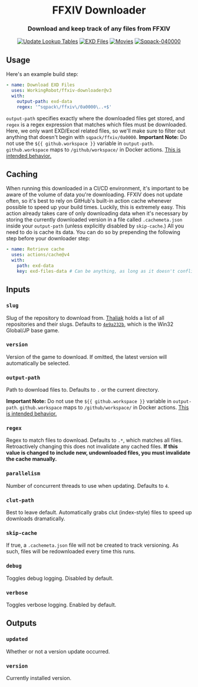 <h1 align="center">
  FFXIV Downloader
</h1>

<h3 align="center">Download and keep track of any files from FFXIV</h3>

<div align="center">
  <a href="https://github.com/WorkingRobot/ffxiv-downloader/actions/workflows/update-luts.yml"><img src="https://github.com/WorkingRobot/ffxiv-downloader/actions/workflows/update-luts.yml/badge.svg" alt="Update Lookup Tables"></a>
  <a href="https://github.com/WorkingRobot/ffxiv-downloader/actions/workflows/exd-files.yml"><img src="https://github.com/WorkingRobot/ffxiv-downloader/actions/workflows/exd-files.yml/badge.svg" alt="EXD Files"></a>
  <a href="https://github.com/WorkingRobot/ffxiv-downloader/actions/workflows/movies.yml"><img src="https://github.com/WorkingRobot/ffxiv-downloader/actions/workflows/movies.yml/badge.svg" alt="Movies"></a>
  <a href="https://github.com/WorkingRobot/ffxiv-downloader/actions/workflows/stress-data.yml"><img src="https://github.com/WorkingRobot/ffxiv-downloader/actions/workflows/stress-data.yml/badge.svg" alt="Sqpack-040000"></a>
</div>

## Usage

Here's an example build step:
```yaml
- name: Download EXD Files
  uses: WorkingRobot/ffxiv-downloader@v3
  with:
    output-path: exd-data
    regex: '^sqpack\/ffxiv\/0a0000\..+$'
```

`output-path` specifies exactly where the downloaded files get stored, and `regex` is a regex expression that matches which files must be downloaded. Here, we only want EXD/Excel related files, so we'll make sure to filter out anything that doesn't begin with `sqpack/ffxiv/0a0000`.
**Important Note:** Do not use the `${{ github.workspace }}` variable in `output-path`. `github.workspace` maps to `/github/workspace/` in Docker actions. [This is intended behavior.](https://docs.github.com/en/actions/sharing-automations/creating-actions/creating-a-docker-container-action#accessing-files-created-by-a-container-action)

## Caching

When running this downloaded in a CI/CD environment, it's important to be aware of the volume of data you're downloading. FFXIV does not update often, so it's best to rely on GitHub's built-in action cache whenever possible to speed up your build times. Luckily, this is extremely easy. This action already takes care of only downloading data when it's necessary by storing the currently downloaded version in a file called `.cachemeta.json` inside your `output-path` (unless explicitly disabled by `skip-cache`.) All you need to do is cache its data. You can do so by prepending the following step before your downloader step:
```yaml
- name: Retrieve cache
  uses: actions/cache@v4
  with:
    path: exd-data
    key: exd-files-data # Can be anything, as long as it doesn't conflict with any other cache key
```

## Inputs

### `slug`
Slug of the repository to download from. [Thaliak](https://thaliak.xiv.dev) holds a list of all repositories and their slugs. Defaults to [`4e9a232b`](https://thaliak.xiv.dev/repository/4e9a232b), which is the Win32 Global/JP base game.

### `version`
Version of the game to download. If omitted, the latest version will automatically be selected.

### `output-path`
Path to download files to. Defaults to `.` or the current directory.

**Important Note:** Do not use the `${{ github.workspace }}` variable in `output-path`. `github.workspace` maps to `/github/workspace/` in Docker actions. [This is intended behavior.](https://docs.github.com/en/actions/sharing-automations/creating-actions/creating-a-docker-container-action#accessing-files-created-by-a-container-action)

### `regex`
Regex to match files to download. Defaults to `.*`, which matches all files. Retroactively changing this does not invalidate any cached files. **If this value is changed to include new, undownloaded files, you must invalidate the cache manually.**

### `parallelism`
Number of concurrent threads to use when updating. Defaults to `4`.

### `clut-path`
Best to leave default. Automatically grabs clut (index-style) files to speed up downloads dramatically.

### `skip-cache`
If true, a `.cachemeta.json` file will not be created to track versioning. As such, files will be redownloaded every time this runs.

### `debug`
Toggles debug logging. Disabled by default.

### `verbose`
Toggles verbose logging. Enabled by default.

## Outputs

### `updated`
Whether or not a version update occurred.

### `version`
Currently installed version.
